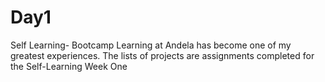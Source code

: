 # Day1
Self Learning- Bootcamp
Learning at Andela has become one of my greatest experiences.
The lists of projects are assignments completed for the Self-Learning Week One
